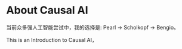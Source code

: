 # About Causal AI


当前众多强人工智能尝试中，我的选择是: Pearl -> Scholkopf -> Bengio。

This is an Introduction to Causal AI，
